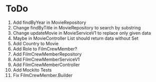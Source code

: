 # ToDo
1. Add findByYear in MovieRepository
2. Change findByTitle in MovieRepository to search by substring
3. Change updateMovie in MovieServiceV1 to replace only given data
4. Maybe in MovieController List<Movie> should return data without Set<FilmCrewMember>
5. Add Country to Movie
6. Add Role to FilmCrewMember?
7. Add FilmCrewMemberRepository
8. Add FilmCrewMemberServiceV1
9. Add FilmCrewMemberController
10. Add Mockito Tests
11. Fix FilmCrewMember.Builder